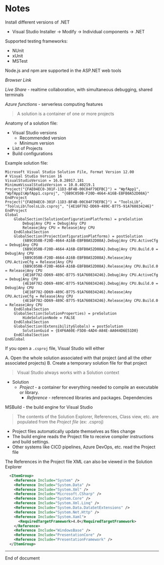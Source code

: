 # Notes

Install different versions of .NET

* Visual Studio Installer -> Modify -> Individual components -> .NET

Supported testing frameworks:

* NUnit
* xUnit
* MSTest

Node.js and npm are supported in the ASP.NET web tools

_Browser Link_ 

_Live Share_ - realtime collaboration, with simultaneous debugging, shared terminals

_Azure functions_ - serverless computing features

> A solution is a container of one or more projects

Anatomy of a solution file:

* Visual Studio versions
    * Recommended version
    * Minimum version
* List of Projects
* Build configurations

Example solution file:

```
Microsoft Visual Studio Solution File, Format Version 12.00
# Visual Studio Version 16
VisualStudioVersion = 16.0.28917.181
MinimumVisualStudioVersion = 10.0.40219.1
Project("{FAE04EC0-301F-11D3-BF4B-00C04F79EFBC}") = "WpfApp1", "WpfApp1\WpfApp1.csproj", "{6B9C050B-F20D-4664-A16B-EBFB0A52D08A}"
EndProject
Project("{FAE04EC0-301F-11D3-BF4B-00C04F79EFBC}") = "ToolsLib", "ToolsLib\ToolsLib.csproj", "{4E16F782-DD69-489C-B775-91A760834246}"
EndProject
Global
	GlobalSection(SolutionConfigurationPlatforms) = preSolution
		Debug|Any CPU = Debug|Any CPU
		Release|Any CPU = Release|Any CPU
	EndGlobalSection
	GlobalSection(ProjectConfigurationPlatforms) = postSolution
		{6B9C050B-F20D-4664-A16B-EBFB0A52D08A}.Debug|Any CPU.ActiveCfg = Debug|Any CPU
		{6B9C050B-F20D-4664-A16B-EBFB0A52D08A}.Debug|Any CPU.Build.0 = Debug|Any CPU
		{6B9C050B-F20D-4664-A16B-EBFB0A52D08A}.Release|Any CPU.ActiveCfg = Release|Any CPU
		{6B9C050B-F20D-4664-A16B-EBFB0A52D08A}.Release|Any CPU.Build.0 = Release|Any CPU
		{4E16F782-DD69-489C-B775-91A760834246}.Debug|Any CPU.ActiveCfg = Debug|Any CPU
		{4E16F782-DD69-489C-B775-91A760834246}.Debug|Any CPU.Build.0 = Debug|Any CPU
		{4E16F782-DD69-489C-B775-91A760834246}.Release|Any CPU.ActiveCfg = Release|Any CPU
		{4E16F782-DD69-489C-B775-91A760834246}.Release|Any CPU.Build.0 = Release|Any CPU
	EndGlobalSection
	GlobalSection(SolutionProperties) = preSolution
		HideSolutionNode = FALSE
	EndGlobalSection
	GlobalSection(ExtensibilityGlobals) = postSolution
		SolutionGuid = {E4F6A60E-F5D8-4AD4-A84E-AA044D6E51D0}
	EndGlobalSection
EndGlobal
```

If you open a `.csproj` file, Visual Studio will either 

A. Open the whole solution associated with that project (and all the other associated projects)
B. Create a temporary solution file for that project

> Visual Studio always works with a Solution context

* Solution
    * _Project_ - a container for everything needed to compile an executable or library.
        * _Reference_ - referenced libraries and packages. Dependencies

MSBuild - the build engine for Visual Studio

> The contents of the Solution Explorer, References, Class view, etc. are populated from the _Project file_ (ex: .csproj)

* Project files automatically update themselves as files change
* The build engine reads the Project file to receive compiler instructions and build settings.
* Other systems like CICD pipelines, Azure DevOps, etc. read the Project file 

The References in the Project file XML can also be viewed in the Solution Explorer

```XML 
  <ItemGroup>
    <Reference Include="System" />
    <Reference Include="System.Data" />
    <Reference Include="System.Xml" />
    <Reference Include="Microsoft.CSharp" />
    <Reference Include="System.Core" />
    <Reference Include="System.Xml.Linq" />
    <Reference Include="System.Data.DataSetExtensions" />
    <Reference Include="System.Net.Http" />
    <Reference Include="System.Xaml">
      <RequiredTargetFramework>4.0</RequiredTargetFramework>
    </Reference>
    <Reference Include="WindowsBase" />
    <Reference Include="PresentationCore" />
    <Reference Include="PresentationFramework" />
  </ItemGroup>
``` 

---
End of document
